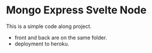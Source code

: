 # Mongo Express Svelte Node

This is a simple code along project.

- front and back are on the same folder.
- deployment to heroku.
